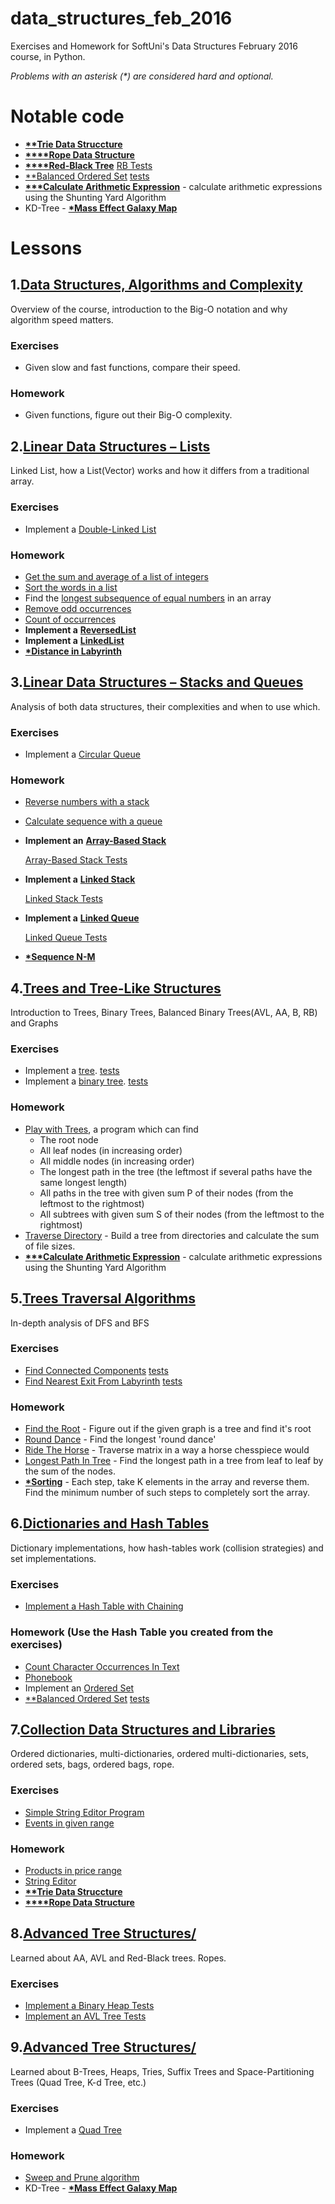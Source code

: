 # data_structures_feb_2016
Exercises and Homework for SoftUni's Data Structures February 2016 course, in Python.

_Problems with an asterisk (*) are considered hard and optional._

# Notable code
* <a href="/SoftUni/Collection Data Structures and Libraries/homework/trie.py">__**Trie Data Struccture__</a>
* <a href="/SoftUni/Collection Data Structures and Libraries/rope.py">__****Rope Data Structure__</a>
* <a href="/SoftUni/Dictionaries and Hash Tables/homework/red_black_tree/rb_tree.py">__****Red-Black Tree__</a> <a href="/SoftUni/Dictionaries and Hash Tables/homework/red_black_tree/rb_tree_tests.py">RB Tests</a>
* <a href="/SoftUni/Dictionaries and Hash Tables/homework/balanced_ordered_set/ordered_set.py">**Balanced Ordered Set</a> <a href="/SoftUni/Dictionaries and Hash Tables/homework/balanced_ordered_set/ordered_set_tests.py">tests</a>
* <a href="/SoftUni/Trees and Tree-Like Structures/homework/calculate_arithmetic_expression.py">__***Calculate Arithmetic Expression__</a> - calculate arithmetic expressions using the Shunting Yard Algorithm
* KD-Tree - <a href="/SoftUni/Advanced Tree Structures - II/homework/mass_effect_galaxy_map_k_d_tree.py"> __*Mass Effect Galaxy Map__ </a>
# Lessons


1.<a href="/SoftUni/Algorithms and Complexity/">Data Structures, Algorithms and Complexity</a>
------
Overview of the course, introduction to the Big-O notation and why algorithm speed matters.

### Exercises
* Given slow and fast functions, compare their speed.

### Homework
* Given functions, figure out their Big-O complexity.


2.<a href="/SoftUni/Linear Data Structures - Lists/">Linear Data Structures – Lists</a>
-----
Linked List, how a List(Vector) works and how it differs from a traditional array.

### Exercises
* Implement a <a href="/SoftUni/Linear Data Structures - Lists/exercises/">Double-Linked List</a>

### Homework
* <a href="/SoftUni/Linear Data Structures - Lists/homework/sum_and_average.py">Get the sum and average of a list of integers</a>
* <a href="/SoftUni/Linear Data Structures - Lists/homework/sort_words.py">Sort the words in a list</a>
* Find the <a href="/SoftUni/Linear Data Structures - Lists/homework/longest_subsequence.py">longest subsequence of equal numbers</a> in an array
* <a href="/SoftUni/Linear Data Structures - Lists/homework/remove_odd_occurences.py">Remove odd occurrences</a>
* <a href="/SoftUni/Linear Data Structures - Lists/homework/count_of_occurences.py">Count of occurrences</a>
* __Implement a__ <a href="/SoftUni/Linear Data Structures - Lists/homework/reversed_list_implementation.py">__ReversedList__</a>
* __Implement a__ <a href="/SoftUni/Linear Data Structures - Lists/homework/linked_list.py">__LinkedList__</a>
* <a href="/SoftUni/Linear Data Structures - Lists/homework/distance_in_labyrinth.py">__*Distance in Labyrinth__</a>


3.<a href="/SoftUni/Linear Data Structures - Stacks and Queues/">Linear Data Structures – Stacks and Queues</a>
-----
Analysis of both data structures, their complexities and when to use which.

### Exercises
* Implement a <a href="/SoftUni/Linear Data Structures - Stacks and Queues/exercise/">Circular Queue</a>

### Homework
* <a href="/SoftUni/Linear Data Structures - Stacks and Queues/homework/reverse_numbers_with_stack.py">Reverse numbers with a stack</a>
* <a href="/SoftUni/Linear Data Structures - Stacks and Queues/homework/calculate_sequence_with_a_queue.py">Calculate sequence with a queue</a>
* __Implement an__ <a href="/SoftUni/Linear Data Structures - Stacks and Queues/homework/array_based_stack.py">__Array-Based Stack__</a>

    <a href="/SoftUni/Linear Data Structures - Stacks and Queues/homework/tests_array_based_stack.py">Array-Based Stack Tests</a>
* __Implement a__ <a href="/SoftUni/Linear Data Structures - Stacks and Queues/homework/linked_stack.py">__Linked Stack__</a>

    <a href="/SoftUni/Linear Data Structures - Stacks and Queues/homework/tests_linked_stack.py">Linked Stack Tests</a>
* __Implement a__ <a href="/SoftUni/Linear Data Structures - Stacks and Queues/homework/linked_queue.py">__Linked Queue__</a>

    <a href="/SoftUni/Linear Data Structures - Stacks and Queues/homework/tests_linked_queue.py">Linked Queue Tests</a>
* <a href="/SoftUni/Linear Data Structures - Stacks and Queues/homework/sequence_n_m.py">__*Sequence N-M__</a>


4.<a href="/SoftUni/Trees and Tree-Like Structures/">Trees and Tree-Like Structures</a>
--------------------------------------------------------------------
Introduction to Trees, Binary Trees, Balanced Binary Trees(AVL, AA, B, RB) and Graphs

### Exercises
* Implement a <a href="/SoftUni/Trees and Tree-Like Structures/exercises/tree_implementation.py">tree</a>. <a href="/SoftUni/Trees and Tree-Like Structures/exercises/tests_tree.py">tests</a>
* Implement a <a href="/SoftUni/Trees and Tree-Like Structures/exercises/binary_tree_implementation.py">binary tree</a>. <a href="/SoftUni/Trees and Tree-Like Structures/exercises/tests_binary_tree.py">tests</a>

### Homework
* <a href="/SoftUni/Trees and Tree-Like Structures/homework/play_with_trees.py">Play with Trees</a>, a program which can find
    * The root node
    *   All leaf nodes (in increasing order)
    *   All middle nodes (in increasing order)
    *   The longest path in the tree (the leftmost if several paths have the same longest length)
    *   All paths in the tree with given sum P of their nodes (from the leftmost to the rightmost)
    *   All subtrees with given sum S of their nodes (from the leftmost to the rightmost)
* <a href="/SoftUni/Trees and Tree-Like Structures/homework/traverse_and_save_directory_contents.py">Traverse Directory</a> - Build a tree from directories and calculate the sum of file sizes.
* <a href="/SoftUni/Trees and Tree-Like Structures/homework/calculate_arithmetic_expression.py">__***Calculate Arithmetic Expression__</a> - calculate arithmetic expressions using the Shunting Yard Algorithm

5.<a href="/SoftUni/Tree Traversal Algorithms - BFS and DFS/">Trees Traversal Algorithms</a>
-------------------------------------------------------------------------
In-depth analysis of DFS and BFS

### Exercises
* <a href="/SoftUni/Tree Traversal Algorithms - BFS and DFS/exercises/traverse_graph_find_connected_components.py">Find Connected Components</a> <a href="/SoftUni/Tree Traversal Algorithms - BFS and DFS/exercises/tests_traverse_graph.py">tests</a>
* <a href="/SoftUni/Tree Traversal Algorithms - BFS and DFS/exercises/nearest_exit_labyrinth.py">Find Nearest Exit From Labyrinth</a> <a href="/SoftUni/Tree Traversal Algorithms - BFS and DFS/exercises/tests_exit_labyrinth.py">tests</a>

### Homework
* <a href="/SoftUni/Tree Traversal Algorithms - BFS and DFS/homework/find_the_root.py">Find the Root</a> - Figure out if the given graph is a tree and find it's root
* <a href="/SoftUni/Tree Traversal Algorithms - BFS and DFS/homework/round_dance.py">Round Dance</a> - Find the longest 'round dance'
* <a href="/SoftUni/Tree Traversal Algorithms - BFS and DFS/homework/ride_the_horse.py">Ride The Horse</a> - Traverse matrix in a way a horse chesspiece would
* <a href="/SoftUni/Tree Traversal Algorithms - BFS and DFS/homework/longest_path_in_tree.py">Longest Path In Tree</a> - Find the longest path in a tree from leaf to leaf by the sum of the nodes.
* <a href="/SoftUni/Tree Traversal Algorithms - BFS and DFS/homework/sorting.py">__*Sorting__</a> - Each step, take K elements in the array and reverse them. Find the minimum number of such steps to completely sort the array.

6.<a href="/SoftUni/Dictionaries and Hash Tables/">Dictionaries and Hash Tables</a>
----------------------------------------------------------------
Dictionary implementations, how hash-tables work (collision strategies) and set implementations.

### Exercises
* <a href="/SoftUni/Dictionaries and Hash Tables/exercises/chaining_hash_table.py) [tests](/SoftUni/Dictionaries and Hash Tables/exercises/test_chaining_hash_table.py">Implement a Hash Table with Chaining</a>

### Homework (Use the Hash Table you created from the exercises)
* <a href="/SoftUni/Dictionaries and Hash Tables/homework/count_symbols.py">Count Character Occurrences In Text</a>
* <a href="/SoftUni/Dictionaries and Hash Tables/homework/phonebook.py">Phonebook</a>
* Implement an <a href="/SoftUni/Dictionaries and Hash Tables/homework/ordered_set.py) [tests](/SoftUni/Dictionaries and Hash Tables/homework/test_ordered_set.py">Ordered Set</a>
* <a href="/SoftUni/Dictionaries and Hash Tables/homework/balanced_ordered_set/ordered_set.py">**Balanced Ordered Set</a> <a href="/SoftUni/Dictionaries and Hash Tables/homework/balanced_ordered_set/ordered_set_tests.py">tests</a>

7.<a href="/SoftUni/Collection Data Structures and Libraries/">Collection Data Structures and Libraries</a>
----------------------------------------------------------------
Ordered dictionaries, multi-dictionaries, ordered multi-dictionaries, sets, ordered sets, bags, ordered bags, rope.
### Exercises
* <a href="/SoftUni/Collection Data Structures and Libraries/exercises/efficient_string_editor.py/">Simple String Editor Program</a>
* <a href="/SoftUni/Collection Data Structures and Libraries/exercises/events_in_given_range.py">Events in given range</a>

### Homework
* <a href="/SoftUni/Collection Data Structures and Libraries/homework/products_in_price_range.py">Products in price range</a>
* <a href="/SoftUni/Collection Data Structures and Libraries/homework/string_editor.py">String Editor</a>
* <a href="/SoftUni/Collection Data Structures and Libraries/homework/trie.py">__**Trie Data Struccture__</a>
* <a href="/SoftUni/Collection Data Structures and Libraries/rope.py">__****Rope Data Structure__</a>

8.<a href="/SoftUni/Advanced Tree Structures">Advanced Tree Structures/</a>
----------------------------------------------------------------
Learned about AA, AVL and Red-Black trees. Ropes.

### Exercises
* <a href="/SoftUni/Advanced Tree Structures/binary_heap.py">Implement a Binary Heap </a> <a href="/SoftUni/Advanced Tree Structures/binary_heap_tests.py">Tests</a>
* <a href="/SoftUni/Advanced Tree Structures/avl_tree.py">Implement an AVL Tree </a> <a href="/SoftUni/Advanced Tree Structures/avl_tree_tests.py">Tests</a>

9.<a href="/SoftUni/Advanced Tree Structures - II">Advanced Tree Structures/</a>
----------------------------------------------------------------
Learned about B-Trees, Heaps, Tries, Suffix Trees and Space-Partitioning Trees (Quad Tree, K-d Tree, etc.)
 
### Exercises
* Implement a <a href="/SoftUni/Advanced Tree Structures - II/exercises/quad_tree.py">Quad Tree</a> <a href="/SoftUni/Advanced Tree Structures - II/exercises/quad_tree_tests.py"></a>


### Homework
* <a href="/SoftUni/Advanced Tree Structures - II/homework/sweep_and_prune.py">Sweep and Prune algorithm</a>
* KD-Tree - <a href="/SoftUni/Advanced Tree Structures - II/homework/mass_effect_galaxy_map_k_d_tree.py"> __*Mass Effect Galaxy Map__ </a>